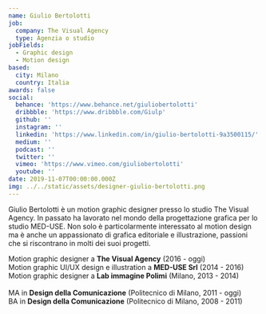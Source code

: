```yaml
---
name: Giulio Bertolotti
job:
  company: The Visual Agency
  type: Agenzia o studio
jobFields:
  - Graphic design
  - Motion design
based:
  city: Milano
  country: Italia
awards: false
social:
  behance: 'https://www.behance.net/giuliobertolotti'
  dribbble: 'https://www.dribbble.com/Giulp'
  github: ''
  instagram: ''
  linkedin: 'https://www.linkedin.com/in/giulio-bertolotti-9a3500115/'
  medium: ''
  podcast: ''
  twitter: ''
  vimeo: 'https://www.vimeo.com/giuliobertolotti'
  youtube: ''
date: 2019-11-07T00:00:00.000Z
img: ../../static/assets/designer-giulio-bertolotti.png
---
```


Giulio Bertolotti è un motion graphic designer presso lo studio The Visual Agency. In passato ha lavorato nel mondo della progettazione grafica per lo studio MED-USE. Non solo è particolarmente interessato al motion design ma è anche un appassionato di grafica editoriale e illustrazione, passioni che si riscontrano in molti dei suoi progetti.

Motion graphic designer a **The Visual Agency** (2016 - oggi)  
Motion graphic UI/UX design e illustration a **MED-USE Srl** (2014 - 2016)  
Motion graphic designer a **Lab immagine Polimi** (Milano, 2013 - 2014)<br><br>
MA in **Design della Comunicazione** (Politecnico di Milano, 2011 - oggi)  
BA in **Design della Comunicazione** (Politecnico di Milano, 2008 - 2011)
